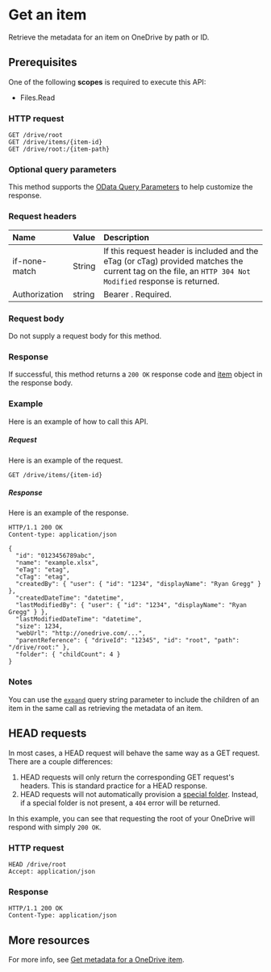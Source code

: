 # Get an item

Retrieve the metadata for an item on OneDrive by path or ID.

## Prerequisites
One of the following **scopes** is required to execute this API:

  * Files.Read

### HTTP request
<!-- { "blockType": "ignored" } -->
```http
GET /drive/root
GET /drive/items/{item-id}
GET /drive/root:/{item-path}
```

### Optional query parameters
This method supports the [OData Query Parameters](http://graph.microsoft.io/docs/overview/query_parameters) to help customize the response.
### Request headers

| Name            | Value | Description         |
|:----------------|:------|:------------------------|
| if-none-match | String  | If this request header is included and the eTag (or cTag) provided matches the current tag on the file, an `HTTP 304 Not Modified` response is returned. |
| Authorization  | string  | Bearer <token>. Required. |


### Request body
Do not supply a request body for this method.

### Response
If successful, this method returns a `200 OK` response code and [item](../resources/driveitem.md) object in the response body.

### Example
Here is an example of how to call this API.
##### Request
Here is an example of the request.
<!-- {
  "blockType": "request",
  "name": "get_item"
}-->
```
GET /drive/items/{item-id}
```

##### Response
Here is an example of the response.
<!-- {
  "blockType": "response",
  "truncated": true,
  "@odata.type": "microsoft.graph.driveItem"
} -->
```http
HTTP/1.1 200 OK
Content-type: application/json

{
  "id": "0123456789abc",
  "name": "example.xlsx",
  "eTag": "etag",
  "cTag": "etag",
  "createdBy": { "user": { "id": "1234", "displayName": "Ryan Gregg" } },
  "createdDateTime": "datetime",
  "lastModifiedBy": { "user": { "id": "1234", "displayName": "Ryan Gregg" } },
  "lastModifiedDateTime": "datetime",
  "size": 1234,
  "webUrl": "http://onedrive.com/...",
  "parentReference": { "driveId": "12345", "id": "root", "path": "/drive/root:" },
  "folder": { "childCount": 4 }
}
```

### Notes

You can use the [`expand`](https://dev.onedrive.com/odata/optional-query-parameters.htm#expanding-collections) query string parameter to include the children of an item in the same call as retrieving the metadata of an item.

## HEAD requests

In most cases, a HEAD request will behave the same way as a GET request. There are a couple differences:

1. HEAD requests will only return the corresponding GET request's headers. This is standard practice for a HEAD response.
2. HEAD requests will not automatically provision a
[special folder](../resources/specialfolder.md). Instead, if a special folder is not present, a `404` error will be returned.

In this example, you can see that requesting the root of your OneDrive will respond with simply `200 OK`.

### HTTP request

<!-- {"blockType": "request", "name": "head-root"} -->
```
HEAD /drive/root
Accept: application/json
```

### Response

<!-- {"blockType": "response", "@odata.type": "microsoft.graph.driveItem", "truncated": true} -->
```
HTTP/1.1 200 OK
Content-Type: application/json
```

## More resources

For more info, see [Get metadata for a OneDrive item](https://dev.onedrive.com/items/get.htm).

<!-- uuid: 8fcb5dbc-d5aa-4681-8e31-b001d5168d79
2015-10-25 14:57:30 UTC -->
<!-- {
  "type": "#page.annotation",
  "description": "Get item",
  "keywords": "",
  "section": "documentation",
  "tocPath": ""
}-->
